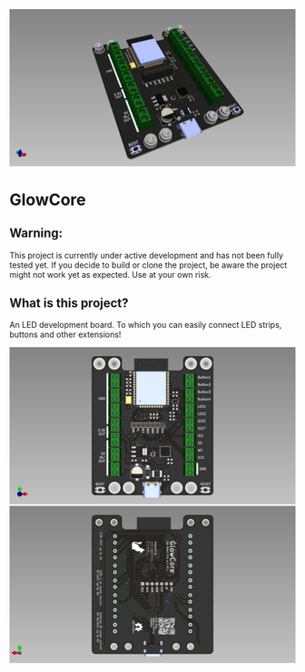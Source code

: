 ![GlowCore](MainPCB/pcb_3d_model.jpg)


# GlowCore

## Warning:

This project is currently under active development and has not been fully tested yet. If you decide to build or clone the project, be aware the project might not work yet as expected. Use at your own risk.

## What is this project?

An LED development board. To which you can easily connect LED strips, buttons and other extensions!

![GlowCore](MainPCB/pcb_front.jpg)
![GlowCore](MainPCB/pcb_back.jpg)